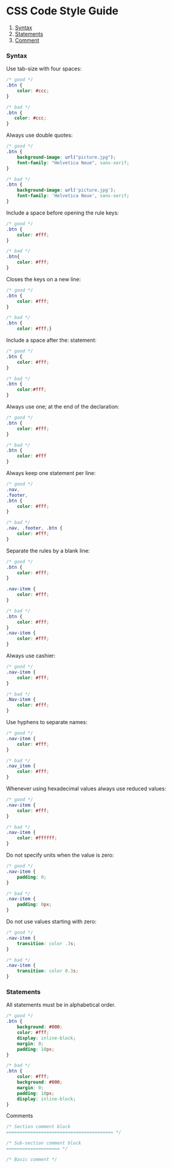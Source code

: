 # CSS Code Style Guide

1. [Syntax](#)
1. [Statements](#)
1. [Comment](#)

### Syntax

Use tab-size with four spaces:

```css
/* good */
.btn {
	color: #ccc;
}

/* bad */
.btn {
   color: #ccc;	
}
```

Always use double quotes:

```css
/* good */
.btn {
    background-image: url("picture.jpg");
    font-family: "Helvetica Neue", sans-serif;
}

/* bad */
.btn {
    background-image: url('picture.jpg');
    font-family: 'Helvetica Neue', sans-serif;
}
```

Include a space before opening the rule keys:

```css
/* good */
.btn {
    color: #fff;
}

/* bad */
.btn{
    color: #fff;
}
```

Closes the keys on a new line:

```css
/* good */
.btn {
    color: #fff;
}

/* bad */
.btn {
    color: #fff;}
```

Include a space after the: statement:

```css
/* good */
.btn {
    color: #fff;
}

/* bad */
.btn {
    color:#fff;
}
```

Always use one; at the end of the declaration:

```css
/* good */
.btn {
    color: #fff;
}

/* bad */
.btn {
    color: #fff
}
```

Always keep one statement per line:

```css
/* good */
.nav,
.footer,
.btn {
    color: #fff;
}

/* bad */
.nav, .footer, .btn {
    color: #fff;
}
```

Separate the rules by a blank line:

```css
/* good */
.btn {
    color: #fff;
}

.nav-item {
    color: #fff;
}

/* bad */
.btn {
    color: #fff;
}
.nav-item {
    color: #fff;
}
```

Always use cashier:

```css
/* good */
.nav-item {
    color: #fff;
}

/* bad */
.Nav-item {
    color: #fff;
}
```

Use hyphens to separate names:

```css
/* good */
.nav-item {
    color: #fff;
}

/* bad */
.nav_item {
    color: #fff;
}
```

Whenever using hexadecimal values always use reduced values:

```css
/* good */
.nav-item {
    color: #fff;
}

/* bad */
.nav-item {
    color: #ffffff;
}
```

Do not specify units when the value is zero:

```css
/* good */
.nav-item {
    padding: 0;
}

/* bad */
.nav-item {
    padding: 0px;
}
```

Do not use values starting with zero:

```css
/* good */
.nav-item {
    transition: color .3s;
}

/* bad */
.nav-item {
    transition: color 0.3s;
}
```

### Statements

All statements must be in alphabetical order.

```css
/* good */
.btn {
    background: #000;
    color: #fff;
    display: inline-block;
    margin: 0;
    padding: 10px;
}

/* bad */
.btn {
    color: #fff;
    background: #000;
    margin: 0;
    padding: 10px;
    display: inline-block;
}
```

Comments

```css
/* Section comment block
======================================== */

/* Sub-section comment block
==================== */

/* Basic comment */
```


